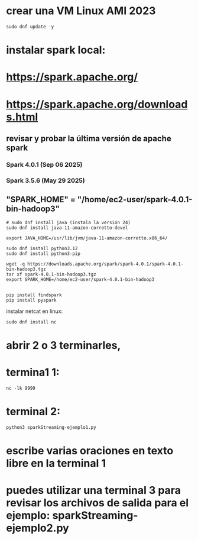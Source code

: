 # crear una VM Linux AMI 2023

    sudo dnf update -y

# instalar spark local:
# https://spark.apache.org/
# https://spark.apache.org/downloads.html
## revisar y probar la última versión de apache spark 
### Spark 4.0.1 (Sep 06 2025)
### Spark 3.5.6 (May 29 2025)

## "SPARK_HOME" = "/home/ec2-user/spark-4.0.1-bin-hadoop3"

    # sudo dnf install java (instala la versión 24)
    sudo dnf install java-11-amazon-corretto-devel

    export JAVA_HOME=/usr/lib/jvm/java-11-amazon-corretto.x86_64/

    sudo dnf install python3.12
    sudo dnf install python3-pip

    wget -q https://downloads.apache.org/spark/spark-4.0.1/spark-4.0.1-bin-hadoop3.tgz
    tar xf spark-4.0.1-bin-hadoop3.tgz
    export SPARK_HOME=/home/ec2-user/spark-4.0.1-bin-hadoop3
        

    pip install findspark
    pip install pyspark

instalar netcat en linux:

    sudo dnf install nc

# abrir 2 o 3 terminarles, 
# termina1 1:

    nc -lk 9999

# terminal 2:

    python3 sparkStreaming-ejemplo1.py

# escribe varias oraciones en texto libre en la terminal 1

# puedes utilizar una terminal 3 para revisar los archivos de salida para el ejemplo: sparkStreaming-ejemplo2.py






